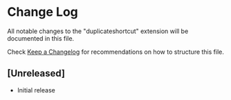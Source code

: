 # Change Log

All notable changes to the "duplicateshortcut" extension will be documented in this file.

Check [Keep a Changelog](http://keepachangelog.com/) for recommendations on how to structure this file.

## [Unreleased]

- Initial release